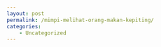 ```yaml
---
layout: post
permalink: /mimpi-melihat-orang-makan-kepiting/
categories:
    - Uncategorized
---
```



